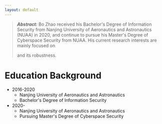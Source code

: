 ```yaml
---
layout: default
---
```


> ***Abstract:*** Bo Zhao received his Bachelor's Degree of Information Security from Nanjing University of Aeronautics and Astronautics (NUAA) in 2020, and continue to pursue his Master's Degree of Cyberspace Security from NUAA. His current research interests are mainly focused on 
>
> [federated learning]: https://en.wikipedia.org/wiki/Federated_learning
>
>  and its robustness.

# Education Background

- 2016-2020
  - Nanjing University of Aeronautics and Astronautics
  - Bachelor's Degree of Information Security
- 2020-
  - Nanjing University of Aeronautics and Astronautics
  - Pursuing Master's Degree of Cyberspace Security

